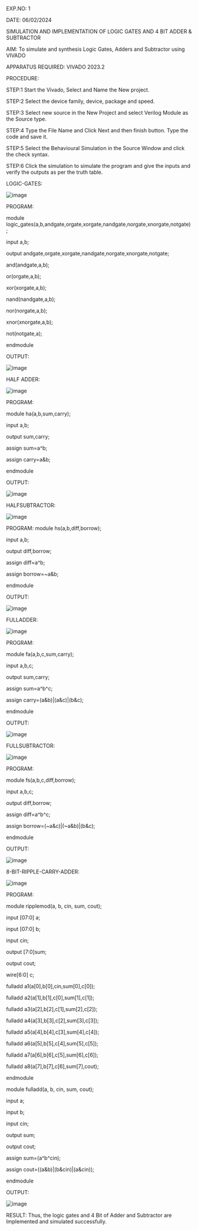 EXP.NO: 1 

DATE: 06/02/2024

SIMULATION AND IMPLEMENTATION OF LOGIC GATES AND 4 BIT ADDER & SUBTRACTOR 

AIM: To simulate and synthesis Logic Gates, Adders and Subtractor using VIVADO 


APPARATUS REQUIRED: VIVADO 2023.2 


PROCEDURE: 


STEP:1 Start the Vivado, Select and Name the New project. 


STEP:2 Select the device family, device, package and speed. 


STEP:3 Select new source in the New Project and select Verilog Module as the Source type. 


STEP:4 Type the File Name and Click Next and then finish button. Type the code and save it. 


STEP:5 Select the Behavioural Simulation in the Source Window and click the check syntax. 


STEP:6 Click the simulation to simulate the program and give the inputs and verify the outputs as per the truth table.
 


LOGIC-GATES: 

![image](https://github.com/Karthikeyan8296/VLSI-EXP-1/assets/165583967/fe825cf3-cf22-45f2-8953-c605426076da)

                            

PROGRAM: 

module logic_gates(a,b,andgate,orgate,xorgate,nandgate,norgate,xnorgate,notgate);

input a,b;

output andgate,orgate,xorgate,nandgate,norgate,xnorgate,notgate;

and(andgate,a,b);

or(orgate,a,b);

xor(xorgate,a,b);

nand(nandgate,a,b);

nor(norgate,a,b);

xnor(xnorgate,a,b);

not(notgate,a);

endmodule

OUTPUT:       

![image](https://github.com/Karthikeyan8296/VLSI-EXP-1/assets/165583967/e3bb8a12-f37c-42ac-925f-143296448b83)

 



HALF ADDER: 

![image](https://github.com/Karthikeyan8296/VLSI-EXP-1/assets/165583967/dfb9ede6-56e4-4a12-ba58-aafe034023e7)



 



PROGRAM: 

module ha(a,b,sum,carry);

input a,b;

output sum,carry;

assign sum=a^b;

assign carry=a&b;

endmodule






OUTPUT:

![image](https://github.com/Karthikeyan8296/VLSI-EXP-1/assets/165583967/0a21eb1c-1806-4c63-9cb1-5ce8f55a5c23)


 
HALFSUBTRACTOR: 

![image](https://github.com/Karthikeyan8296/VLSI-EXP-1/assets/165583967/dd10a7e4-a9b3-4322-b681-2477af439761)



 


PROGRAM: 
module hs(a,b,diff,borrow);

input a,b; 

output diff,borrow;

assign diff=a^b; 

assign borrow=~a&b;

endmodule


OUTPUT:

![image](https://github.com/Karthikeyan8296/VLSI-EXP-1/assets/165583967/4d9d5900-1f2f-411d-9107-040496bbb93c)

 




FULLADDER: 

![image](https://github.com/Karthikeyan8296/VLSI-EXP-1/assets/165583967/69627c10-cd9b-4dbe-96bb-e788158a0286)


 


PROGRAM: 

module fa(a,b,c,sum,carry);

input a,b,c; 

output sum,carry;

assign sum=a^b^c; 

assign carry=(a&b)|(a&c)|(b&c);

endmodule



OUTPUT:

![image](https://github.com/Karthikeyan8296/VLSI-EXP-1/assets/165583967/0253e8f4-68f4-41cb-aa0a-e0816101ad99)


 




FULLSUBTRACTOR: 

![image](https://github.com/Karthikeyan8296/VLSI-EXP-1/assets/165583967/e199046a-1577-4844-9f9e-9f2b67d26382)




 






PROGRAM: 

module fs(a,b,c,diff,borrow);

input a,b,c;

output diff,borrow;

assign diff=a^b^c; 

assign borrow=(~a&c)|(~a&b)|(b&c); 

endmodule


OUTPUT:

![image](https://github.com/Karthikeyan8296/VLSI-EXP-1/assets/165583967/4377c1ba-9c64-476b-8873-5802eeb492bd)


 8-BIT-RIPPLE-CARRY-ADDER: 
 
 ![image](https://github.com/Karthikeyan8296/VLSI-EXP-1/assets/165583967/7a15fa9f-b3f6-4e67-b577-1df899110d05)


 

PROGRAM: 

module ripplemod(a, b, cin, sum, cout);

input [07:0] a;

input [07:0] b;

input cin;

output [7:0]sum;

output cout;

wire[6:0] c;

fulladd a1(a[0],b[0],cin,sum[0],c[0]);

fulladd a2(a[1],b[1],c[0],sum[1],c[1]);

fulladd a3(a[2],b[2],c[1],sum[2],c[2]);

fulladd a4(a[3],b[3],c[2],sum[3],c[3]);

fulladd a5(a[4],b[4],c[3],sum[4],c[4]);

fulladd a6(a[5],b[5],c[4],sum[5],c[5]);

fulladd a7(a[6],b[6],c[5],sum[6],c[6]);

fulladd a8(a[7],b[7],c[6],sum[7],cout);

endmodule

module fulladd(a, b, cin, sum, cout);

input a;

input b;

input cin;

output sum;

output cout;

assign sum=(a^b^cin);

assign cout=((a&b)|(b&cin)|(a&cin));

endmodule
















OUTPUT: 

 ![image](https://github.com/Karthikeyan8296/VLSI-EXP-1/assets/165583967/0268a8d3-2f03-4ce2-b33c-25c5bb932aeb)













RESULT:
        Thus, the logic gates and 4 Bit of Adder and Subtractor are Implemented 
and simulated successfully.

